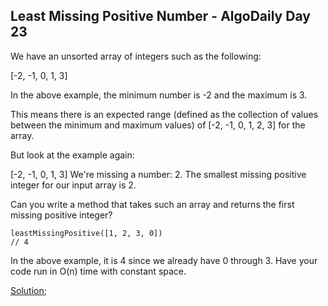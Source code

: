 ## Least Missing Positive Number - AlgoDaily Day 23

We have an unsorted array of integers such as the following:

[-2, -1, 0, 1, 3]

In the above example, the minimum number is -2 and the maximum is 3.

This means there is an expected range (defined as the collection of values between the minimum and maximum values) of [-2, -1, 0, 1, 2, 3] for the array.

But look at the example again:

[-2, -1, 0, 1, 3]
We're missing a number: 2. The smallest missing positive integer for our input array is 2.

Can you write a method that takes such an array and returns the first missing positive integer?

```
leastMissingPositive([1, 2, 3, 0])
// 4
```

In the above example, it is 4 since we already have 0 through 3. Have your code run in O(n) time with constant space.

[Solution](./index.js);
